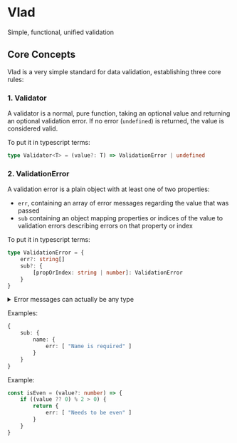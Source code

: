 # Vlad

Simple, functional, unified validation

## Core Concepts

Vlad is a very simple standard for data validation, establishing three core rules:

### 1. Validator

A validator is a normal, pure function, taking an optional value and returning an optional validation error. If no error (`undefined`) is returned, the value is considered valid.

To put it in typescript terms:
```ts
type Validator<T> = (value?: T) => ValidationError | undefined
```

### 2. ValidationError

A validation error is a plain object with at least one of two properties:

- `err`, containing an array of error messages regarding the value that was passed
- `sub` containing an object mapping properties or indices of the value to validation errors describing errors on that property or index

To put it in typescript terms:
```ts
type ValidationError = {
    err?: string[]
    sub?: {
        [propOrIndex: string | number]: ValidationError
    }
}
```

<details> 
  <summary>Error messages can actually be any type</summary>

  For introduction purposes, we assume that error messages are string. In the actual `vlad` code however, they can be whatever you want, so
  the actual types are.

  ```ts
  type Validator<T, E> = (value?: T) => ValidationError<E> | undefined
  
  type ValidationError<E> = {
      err?: E[]
      sub?: {
          [propOrIndex: string | number]: ValidationError<E>
      }
  }
  ```
</details>

Examples:

```ts
{
    sub: {
        name: {
            err: [ "Name is required" ]
        }
    }
}
```

Example:
```ts
const isEven = (value?: number) => {
    if ((value ?? 0) % 2 > 0) {
        return {
            err: [ "Needs to be even" ]
        }
    }
}
```
